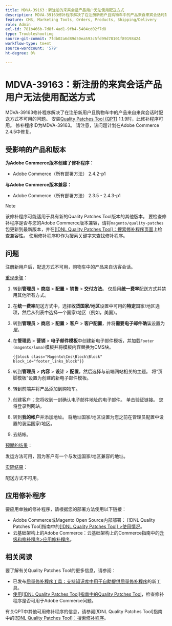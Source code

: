 ```yaml
---
title: MDVA-39163：新注册的来宾会话产品用户无法使用配送方式
description: MDVA-39163修补程序解决了在注册新用户且购物车中的产品来自来宾会话时配送方式不可用的问题。 安装[Quality Patches Tool (QPT)](https://experienceleague.adobe.com/zh-hans/docs/commerce-operations/tools/quality-patches-tool/quality-patches-tool-to-self-serve-quality-patches) 1.1.9后，即可使用此修补程序。 修补程序ID为MDVA-39163。 请注意，该问题计划在Adobe Commerce 2.4.5中修复。
feature: CMS, Marketing Tools, Orders, Products, Shipping/Delivery
role: Admin
exl-id: 781b466b-7d8f-4ad1-9fb4-5404cd02f7d8
type: Troubleshooting
source-git-commit: 7fdb02a6d89d50ea593c5fd99d78101f89198424
workflow-type: tm+mt
source-wordcount: '579'
ht-degree: 0%

---
```


# MDVA-39163：新注册的来宾会话产品用户无法使用配送方式

MDVA-39163修补程序解决了在注册新用户且购物车中的产品来自来宾会话时配送方式不可用的问题。 安装[Quality Patches Tool (QPT)](https://experienceleague.adobe.com/zh-hans/docs/commerce-operations/tools/quality-patches-tool/quality-patches-tool-to-self-serve-quality-patches) 1.1.9时，此修补程序可用。 修补程序ID为MDVA-39163。 请注意，该问题计划在Adobe Commerce 2.4.5中修复。

## 受影响的产品和版本

**为Adobe Commerce版本创建了修补程序：**

* Adobe Commerce（所有部署方法） 2.4.2-p1

**与Adobe Commerce版本兼容：**

* Adobe Commerce（所有部署方法） 2.3.5 - 2.4.3-p1

>[!NOTE]
>
>该修补程序可能适用于具有新的Quality Patches Tool版本的其他版本。 要检查修补程序是否与您的Adobe Commerce版本兼容，请将`magento/quality-patches`包更新到最新版本，并在[[!DNL Quality Patches Tool]：搜索修补程序页面](https://experienceleague.adobe.com/zh-hans/docs/commerce-operations/tools/quality-patches-tool/quality-patches-tool-to-self-serve-quality-patches)上检查兼容性。 使用修补程序ID作为搜索关键字来查找修补程序。

## 问题

注册新用户后，配送方式不可用，购物车中的产品来自访客会话。

<u>重现步骤</u>：

1. 转到&#x200B;**管理员** > **商店** > **配置** > **销售** > **交付方法**。 仅启用&#x200B;**统一费率**&#x200B;配送方式并禁用其他所有方式。
1. 在&#x200B;**统一费率**&#x200B;配送方式中，选择&#x200B;**收货国家/地区**&#x200B;设置中可用的&#x200B;**特定**&#x200B;国家/地区选项，然后从列表中选择一个国家/地区（例如，美国）。
1. 转到&#x200B;**管理员** > **商店** > **配置** > **客户** > **客户配置**，并将&#x200B;**需要电子邮件确认**&#x200B;设置为&#x200B;_是_。
1. 在&#x200B;**管理员** > **营销** > **电子邮件模板**&#x200B;中创建新电子邮件模板，并加载`Footer (magento/luma)`模板并将模板内容替换为CMS块。

   ```CMS
   {{block class="Magento\Cms\Block\Block" block_id="footer_links_block"}}
   ```

1. 转到&#x200B;**管理员** > **内容** > **设计** > **配置**，然后选择与前端网站相关的主题。 将“页脚模板”设置为创建的新电子邮件模板。
1. 转到前端并将产品添加到购物车。
1. 创建客户；您将收到一封确认电子邮件地址的电子邮件。 单击验证链接。 您将登录到网站。
1. 转到&#x200B;**我的帐户**&#x200B;并添加地址。 将地址国家/地区设置为您之前在管理员配置中设置的装运国家/地区。
1. 去结帐。

<u>预期的结果</u>：

发运方法可用，因为客户有一个与发运国家/地区兼容的地址。

<u>实际结果</u>：

配送方式不可用。

## 应用修补程序

要应用单独的修补程序，请根据您的部署方法使用以下链接：

* Adobe Commerce或Magento Open Source内部部署： [!DNL Quality Patches Tool]指南中的[[!DNL Quality Patches Tool] >使用情况](/help/tools/quality-patches-tool/usage.md)。
* 云基础架构上的Adobe Commerce：云基础架构上的Commerce指南中的[升级和修补程序>应用修补程序](https://experienceleague.adobe.com/docs/commerce-cloud-service/user-guide/develop/upgrade/apply-patches.html?lang=zh-Hans)。

## 相关阅读

要了解有关Quality Patches Tool的更多信息，请参阅：

* 已发布[质量修补程序工具：支持知识库中用于自助提供质量修补程序](https://experienceleague.adobe.com/zh-hans/docs/commerce-operations/tools/quality-patches-tool/quality-patches-tool-to-self-serve-quality-patches)的新工具。
* [使用[!DNL Quality Patches Tool]指南中的Quality Patches Tool](/help/tools/quality-patches-tool/patches-available-in-qpt/check-patch-for-magento-issue-with-magento-quality-patches.md)，检查修补程序是否可用于Adobe Commerce问题。

有关QPT中其他可用修补程序的信息，请参阅[!DNL Quality Patches Tool]指南中的[[!DNL Quality Patches Tool]：搜索修补程序](https://experienceleague.adobe.com/tools/commerce-quality-patches/index.html?lang=zh-Hans)。
